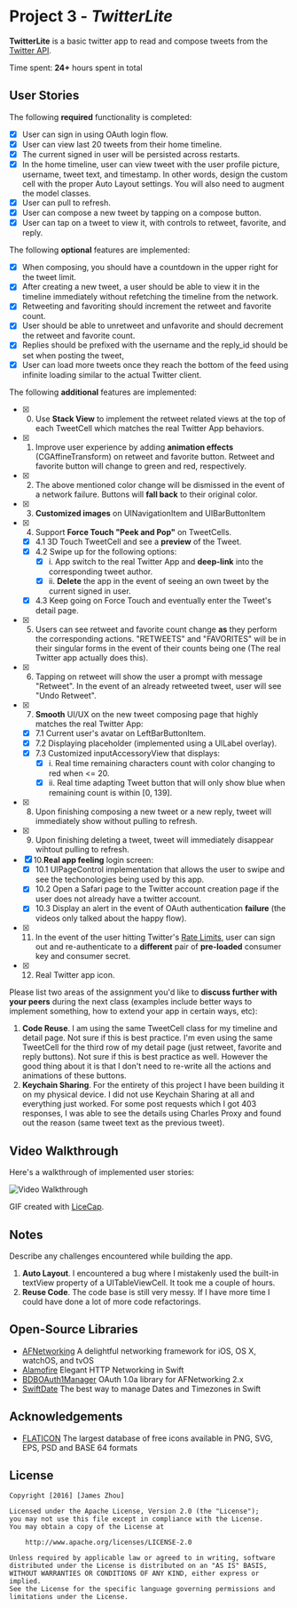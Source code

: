 # Project 3 - *TwitterLite*

**TwitterLite** is a basic twitter app to read and compose tweets from the [Twitter API](https://apps.twitter.com/).

Time spent: **24+** hours spent in total

## User Stories

The following **required** functionality is completed:

- [x] User can sign in using OAuth login flow.
- [x] User can view last 20 tweets from their home timeline.
- [x] The current signed in user will be persisted across restarts.
- [x] In the home timeline, user can view tweet with the user profile picture, username, tweet text, and timestamp.  In other words, design the custom cell with the proper Auto Layout settings.  You will also need to augment the model classes.
- [x] User can pull to refresh.
- [x] User can compose a new tweet by tapping on a compose button.
- [x] User can tap on a tweet to view it, with controls to retweet, favorite, and reply.

The following **optional** features are implemented:

- [x] When composing, you should have a countdown in the upper right for the tweet limit.
- [x] After creating a new tweet, a user should be able to view it in the timeline immediately without refetching the timeline from the network.
- [x] Retweeting and favoriting should increment the retweet and favorite count.
- [x] User should be able to unretweet and unfavorite and should decrement the retweet and favorite count.
- [x] Replies should be prefixed with the username and the reply_id should be set when posting the tweet,
- [x] User can load more tweets once they reach the bottom of the feed using infinite loading similar to the actual Twitter client.

The following **additional** features are implemented:

- [x] 0. Use **Stack View** to implement the retweet related views at the top of each TweetCell which matches the real Twitter App behaviors.
- [x] 1. Improve user experience by adding **animation effects** (CGAffineTransform) on retweet and favorite button. Retweet and favorite button will change to green and red, respectively.
- [x] 2. The above mentioned color change will be dismissed in the event of a network failure. Buttons will **fall back** to their original color.
- [x] 3. **Customized images** on UINavigationItem and UIBarButtonItem
- [x] 4. Support **Force Touch "Peek and Pop"** on TweetCells.
    - [x] 4.1 3D Touch TweetCell and see a **preview** of the Tweet.
    - [x] 4.2 Swipe up for the following options:
        - [x] i. App switch to the real Twitter App and **deep-link** into the corresponding tweet author.
        - [x] ii. **Delete** the app in the event of seeing an own tweet by the current signed in user.
    - [x] 4.3 Keep going on Force Touch and eventually enter the Tweet's detail page.
- [x] 5. Users can see retweet and favorite count change **as** they perform the corresponding actions. "RETWEETS" and "FAVORITES" will be in their singular forms in the event of their counts being one (The real Twitter app actually does this).
- [x] 6. Tapping on retweet will show the user a prompt with message "Retweet". In the event of an already retweeted tweet, user will see "Undo Retweet".
- [x] 7. **Smooth** UI/UX on the new tweet composing page that highly matches the real Twitter App:
    - [x] 7.1 Current user's avatar on LeftBarButtonItem.
    - [x] 7.2 Displaying placeholder (implemented using a UILabel overlay).
    - [x] 7.3 Customized inputAccessoryView that displays:
        - [x] i. Real time remaining characters count with color changing to red when <= 20.
        - [x] ii. Real time adapting Tweet button that will only show blue when remaining count is within [0, 139].
- [x] 8. Upon finishing composing a new tweet or a new reply, tweet will immediately show without pulling to refresh.
- [x] 9. Upon finishing deleting a tweet, tweet will immediately disappear wihtout pulling to refresh.
- [x] 10.**Real app feeling** login screen:
    - [x] 10.1 UIPageControl implementation that allows the user to swipe and see the techonologies being used by this app.
    - [x] 10.2 Open a Safari page to the Twitter account creation page if the user does not already have a twitter account.
    - [x] 10.3 Display an alert in the event of OAuth authentication **failure** (the videos only talked about the happy flow).
- [x] 11. In the event of the user hitting Twitter's [Rate Limits](https://dev.twitter.com/rest/public/rate-limiting), user can sign out and re-authenticate to a **different** pair of **pre-loaded** consumer key and consumer secret.
- [x] 12. Real Twitter app icon.


Please list two areas of the assignment you'd like to **discuss further with your peers** during the next class (examples include better ways to implement something, how to extend your app in certain ways, etc):

1. **Code Reuse**. I am using the same TweetCell class for my timeline and detail page. Not sure if this is best practice. I'm even using the same TweetCell for the third row of my detail page (just retweet, favorite and reply buttons). Not sure if this is best practice as well. However the good thing about it is that I don't need to re-write all the actions and animations of these buttons.
2. **Keychain Sharing**. For the entirety of this project I have been building it on my physical device. I did not use Keychain Sharing at all and everything just worked. For some post requests which I got 403 responses, I was able to see the details using Charles Proxy and found out the reason (same tweet text as the previous tweet).

## Video Walkthrough

Here's a walkthrough of implemented user stories:

<img src='http://i.imgur.com/link/to/your/gif/file.gif' title='Video Walkthrough' width='' alt='Video Walkthrough' />

GIF created with [LiceCap](http://www.cockos.com/licecap/).

## Notes

Describe any challenges encountered while building the app.

1. **Auto Layout**. I encountered a bug where I mistakenly used the built-in textView property of a UITableViewCell. It took me a couple of hours.
2. **Reuse Code**. The code base is still very messy. If I have more time I could have done a lot of more code refactorings.

## Open-Source Libraries
- [AFNetworking](https://github.com/AFNetworking/AFNetworking) A delightful networking framework for iOS, OS X, watchOS, and tvOS
- [Alamofire](https://github.com/Alamofire/Alamofire) Elegant HTTP Networking in Swift
- [BDBOAuth1Manager](https://github.com/bdbergeron/BDBOAuth1Manager) OAuth 1.0a library for AFNetworking 2.x
- [SwiftDate](http://malcommac.github.io/SwiftDate/) The best way to manage Dates and Timezones in Swift

## Acknowledgements
- [FLATICON](http://www.flaticon.com/) The largest database of free icons available in PNG, SVG, EPS, PSD and BASE 64 formats

## License

    Copyright [2016] [James Zhou]

    Licensed under the Apache License, Version 2.0 (the "License");
    you may not use this file except in compliance with the License.
    You may obtain a copy of the License at

        http://www.apache.org/licenses/LICENSE-2.0

    Unless required by applicable law or agreed to in writing, software
    distributed under the License is distributed on an "AS IS" BASIS,
    WITHOUT WARRANTIES OR CONDITIONS OF ANY KIND, either express or implied.
    See the License for the specific language governing permissions and
    limitations under the License.